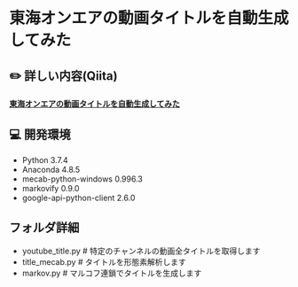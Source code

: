# 東海オンエアの動画タイトルを自動生成してみた

## :pencil2: 詳しい内容(Qiita)

#### [東海オンエアの動画タイトルを自動生成してみた](https://qiita.com/kii95/items/64afaa389e064c9834d0)

## :computer: 開発環境

- Python 3.7.4
- Anaconda 4.8.5
- mecab-python-windows 0.996.3
- markovify 0.9.0
- google-api-python-client 2.6.0

## フォルダ詳細

- youtube_title.py # 特定のチャンネルの動画全タイトルを取得します
- title_mecab.py # タイトルを形態素解析します
- markov.py # マルコフ連鎖でタイトルを生成します 
